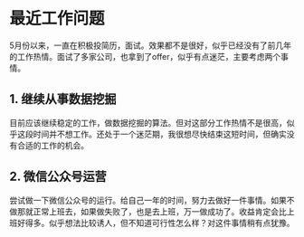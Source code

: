 # 最近工作问题
5月份以来，一直在积极投简历，面试。效果都不是很好，似乎已经没有了前几年的工作热情。面试了多家公司，也拿到了offer，似乎有点迷茫，主要考虑两个事情。

## 1. 继续从事数据挖掘
目前应该继续稳定的工作，做数据挖掘的算法。但对这部分工作热情不是很高，似乎这段时间并不想工作。还处于一个迷茫期，我很想尽快结束这短时间，但确实没有合适的工作的机会。

## 2. 微信公众号运营
尝试做一下微信公众号的运行。给自己一年的时间，努力去做好一件事情。如果不做那就正常上班去，如果做失败了，也是去上班，万一做成功了。收益肯定会比上班好得多。似乎想法比较诱人，但不知道可行性怎么样？对这件事情稍有点犹豫。

